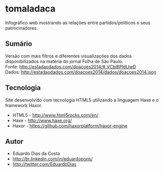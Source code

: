 # tomaladaca

Infográfico web mostrando as relações entre partidos/políticos e seus patrocinadores.

## Sumário

Versão com mais filtros e diferentes visualizações dos dados disponibilizados na matéria do jornal Folha de São Paulo.  
Fonte: http://estadaodados.com/doacoes2014/#.VCbjBPldUwD  
Dados: http://estadaodados.com/doacoes2014/dados/doacoes2014.json  

## Tecnologia

Site desenvolvido com tecnologia HTML5 utilizando a linguagem Haxe e o framework Haxor.
* HTML5 - http://www.html5rocks.com/en/
* Haxe - http://www.haxe.org/
* Haxor - https://github.com/haxorplatform/haxor-engine

## Autor

* Eduardo Dias da Costa
* http://br.linkedin.com/in/eduardopons/
* http://twitter.com/EduardoDias

